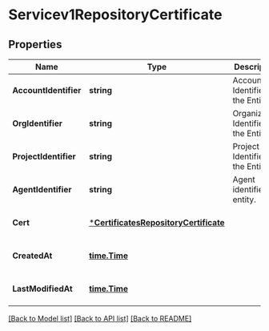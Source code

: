 # Servicev1RepositoryCertificate

## Properties
Name | Type | Description | Notes
------------ | ------------- | ------------- | -------------
**AccountIdentifier** | **string** | Account Identifier for the Entity. | [optional] [default to null]
**OrgIdentifier** | **string** | Organization Identifier for the Entity. | [optional] [default to null]
**ProjectIdentifier** | **string** | Project Identifier for the Entity. | [optional] [default to null]
**AgentIdentifier** | **string** | Agent identifier for entity. | [optional] [default to null]
**Cert** | [***CertificatesRepositoryCertificate**](certificatesRepositoryCertificate.md) |  | [optional] [default to null]
**CreatedAt** | [**time.Time**](time.Time.md) |  | [optional] [default to null]
**LastModifiedAt** | [**time.Time**](time.Time.md) |  | [optional] [default to null]

[[Back to Model list]](../README.md#documentation-for-models) [[Back to API list]](../README.md#documentation-for-api-endpoints) [[Back to README]](../README.md)

